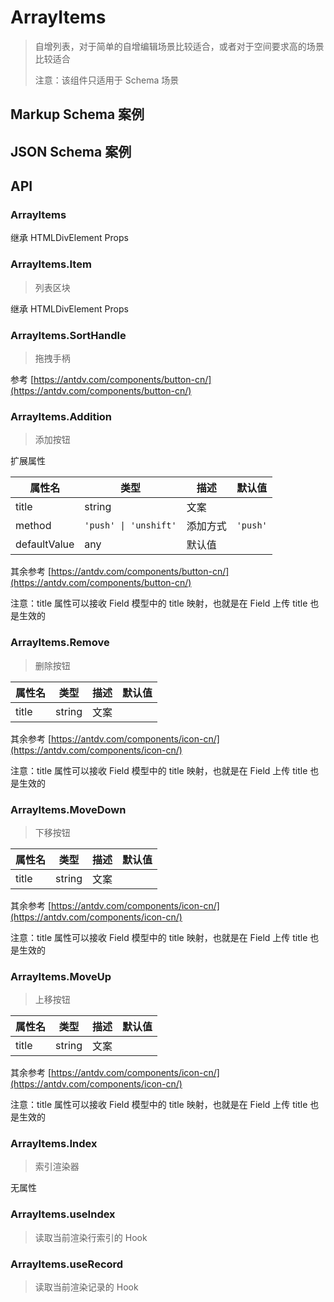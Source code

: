 # ArrayItems

> 自增列表，对于简单的自增编辑场景比较适合，或者对于空间要求高的场景比较适合
>
> 注意：该组件只适用于 Schema 场景

## Markup Schema 案例

<dumi-previewer demoPath="guide/array-items/markup-schema" />

## JSON Schema 案例

<dumi-previewer demoPath="guide/array-items/json-schema" />

## API

### ArrayItems

继承 HTMLDivElement Props

### ArrayItems.Item

> 列表区块

继承 HTMLDivElement Props

### ArrayItems.SortHandle

> 拖拽手柄

参考 [https://antdv.com/components/button-cn/](https://antdv.com/components/button-cn/)

### ArrayItems.Addition

> 添加按钮

扩展属性

| 属性名       | 类型                  | 描述     | 默认值   |
| ------------ | --------------------- | -------- | -------- |
| title        | string                | 文案     |          |
| method       | `'push' \| 'unshift'` | 添加方式 | `'push'` |
| defaultValue | any                   | 默认值   |          |

其余参考 [https://antdv.com/components/button-cn/](https://antdv.com/components/button-cn/)

注意：title 属性可以接收 Field 模型中的 title 映射，也就是在 Field 上传 title 也是生效的

### ArrayItems.Remove

> 删除按钮

| 属性名 | 类型   | 描述 | 默认值 |
| ------ | ------ | ---- | ------ |
| title  | string | 文案 |        |

其余参考 [https://antdv.com/components/icon-cn/](https://antdv.com/components/icon-cn/)

注意：title 属性可以接收 Field 模型中的 title 映射，也就是在 Field 上传 title 也是生效的

### ArrayItems.MoveDown

> 下移按钮

| 属性名 | 类型   | 描述 | 默认值 |
| ------ | ------ | ---- | ------ |
| title  | string | 文案 |        |

其余参考 [https://antdv.com/components/icon-cn/](https://antdv.com/components/icon-cn/)

注意：title 属性可以接收 Field 模型中的 title 映射，也就是在 Field 上传 title 也是生效的

### ArrayItems.MoveUp

> 上移按钮

| 属性名 | 类型   | 描述 | 默认值 |
| ------ | ------ | ---- | ------ |
| title  | string | 文案 |        |

其余参考 [https://antdv.com/components/icon-cn/](https://antdv.com/components/icon-cn/)

注意：title 属性可以接收 Field 模型中的 title 映射，也就是在 Field 上传 title 也是生效的

### ArrayItems.Index

> 索引渲染器

无属性

### ArrayItems.useIndex

> 读取当前渲染行索引的 Hook

### ArrayItems.useRecord

> 读取当前渲染记录的 Hook
